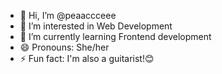 - 👋 Hi, I’m @peaaccceee
- 👀 I’m interested in Web Development 
- 🌱 I’m currently learning Frontend development 
- 😄 Pronouns: She/her
- ⚡ Fun fact: I'm also a guitarist!😊

<!---
peaaccceee/peaaccceee is a ✨ special ✨ repository because its `README.md` (this file) appears on your GitHub profile.
You can click the Preview link to take a look at your changes.
--->
